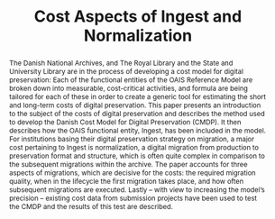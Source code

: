 ---
abstract: 'The Danish National Archives, and The Royal Library and the State and University
  Library are in the process of developing a cost model for digital preservation:
  Each of the functional entities of the OAIS Reference Model are broken down into
  measurable, cost-critical activities, and formula are being tailored for each of
  these in order to create a generic tool for estimating the short and long-term costs
  of digital preservation. This paper presents an introduction to the subject of the
  costs of digital preservation and describes the method used to develop the Danish
  Cost Model for Digital Preservation (CMDP). It then describes how the OAIS functional
  entity, Ingest, has been included in the model. For institutions basing their digital
  preservation strategy on migration, a major cost pertaining to Ingest is normalization,
  a digital migration from production to preservation format and structure, which
  is often quite complex in comparison to the subsequent migrations within the archive.
  The paper accounts for three aspects of migrations, which are decisive for the costs:
  the required migration quality, when in the lifecycle the first migration takes
  place, and how often subsequent migrations are executed. Lastly – with view to increasing
  the model’s precision – existing cost data from submission projects have been used
  to test the CMDP and the results of this test are described.'
creators:
- Kejser, Ulla Bøgvad
- Thirifays, Alex
- Nielsen, Anders Bo
date: null
document_url: https://services.phaidra.univie.ac.at/api/object/o:294222/download
grand_parent: iPRES
institutions: []
keywords:
- singapore
- activity based costing
- cost model
- ingest
- migration
- normalization
- oais reference model
- and preservation
landing_page_url: https://phaidra.univie.ac.at/o:294222
language: eng
layout: publication
license: CC BY-SA 3.0 AT
notes_url: null
parent: iPRES 2011
publication_type: paper
size: 554018
slides_url: null
source_name: iPRES
stream_url: null
title: Cost Aspects of Ingest and Normalization
year: 2011
---